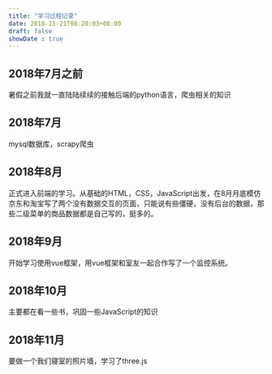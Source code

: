 ```yaml
---
title: "学习过程记录"
date: 2018-11-21T08:20:03+08:00
draft: false
showDate : true
---
```

## 2018年7月之前
暑假之前我就一直陆陆续续的接触后端的python语言，爬虫相关的知识

## 2018年7月
mysql数据库，scrapy爬虫

## 2018年8月
正式进入前端的学习。从基础的HTML，CSS，JavaScript出发，在8月月底模仿京东和淘宝写了两个没有数据交互的页面，只能说有些僵硬，没有后台的数据，那些二级菜单的商品数据都是自己写的，挺多的。

## 2018年9月
开始学习使用vue框架，用vue框架和室友一起合作写了一个监控系统。

## 2018年10月
主要都在看一些书，巩固一些JavaScript的知识

## 2018年11月
要做一个我们寝室的照片墙，学习了three.js
